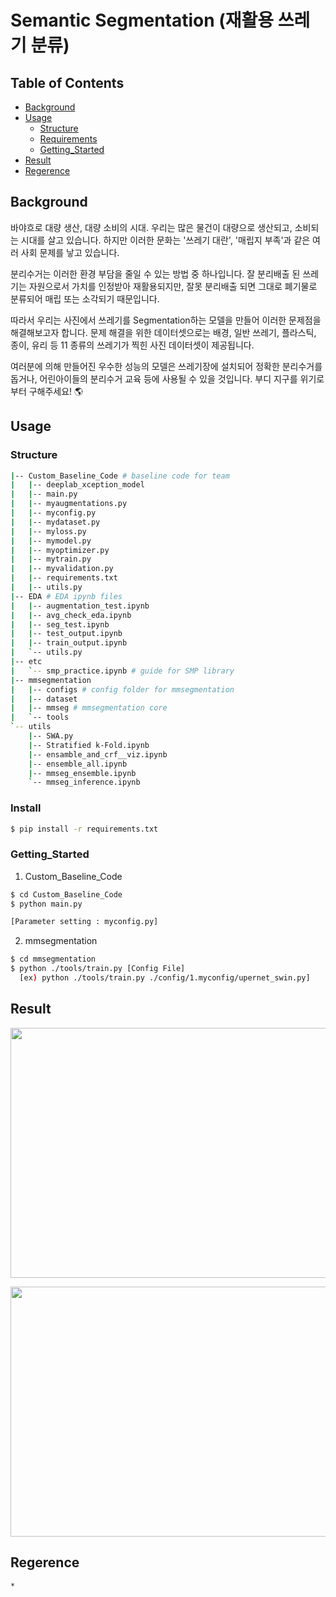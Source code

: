 # Semantic Segmentation (재활용 쓰레기 분류)

## Table of Contents

- [Background](#background)
- [Usage](#usage)
    - [Structure](#Structure)
    - [Requirements](#install)
    - [Getting_Started](#Getting_Started)
- [Result](#Result)
- [Regerence](#Reference)

## Background

바야흐로 대량 생산, 대량 소비의 시대. 우리는 많은 물건이 대량으로 생산되고, 소비되는 시대를 살고 있습니다. 하지만 이러한 문화는 '쓰레기 대란', '매립지 부족'과 같은 여러 사회 문제를 낳고 있습니다.

분리수거는 이러한 환경 부담을 줄일 수 있는 방법 중 하나입니다. 잘 분리배출 된 쓰레기는 자원으로서 가치를 인정받아 재활용되지만, 잘못 분리배출 되면 그대로 폐기물로 분류되어 매립 또는 소각되기 때문입니다.

따라서 우리는 사진에서 쓰레기를 Segmentation하는 모델을 만들어 이러한 문제점을 해결해보고자 합니다. 문제 해결을 위한 데이터셋으로는 배경, 일반 쓰레기, 플라스틱, 종이, 유리 등 11 종류의 쓰레기가 찍힌 사진 데이터셋이 제공됩니다.

여러분에 의해 만들어진 우수한 성능의 모델은 쓰레기장에 설치되어 정확한 분리수거를 돕거나, 어린아이들의 분리수거 교육 등에 사용될 수 있을 것입니다. 부디 지구를 위기로부터 구해주세요! 🌎


## Usage
### Structure
```sh
|-- Custom_Baseline_Code # baseline code for team
|   |-- deeplab_xception_model
|   |-- main.py
|   |-- myaugmentations.py
|   |-- myconfig.py
|   |-- mydataset.py
|   |-- myloss.py
|   |-- mymodel.py
|   |-- myoptimizer.py
|   |-- mytrain.py
|   |-- myvalidation.py
|   |-- requirements.txt
|   |-- utils.py
|-- EDA # EDA ipynb files
|   |-- augmentation_test.ipynb
|   |-- avg_check_eda.ipynb
|   |-- seg_test.ipynb
|   |-- test_output.ipynb
|   |-- train_output.ipynb
|   `-- utils.py
|-- etc
|   `-- smp_practice.ipynb # guide for SMP library
|-- mmsegmentation
|   |-- configs # config folder for mmsegmentation
|   |-- dataset
|   |-- mmseg # mmsegmentation core
|   `-- tools
`-- utils
    |-- SWA.py
    |-- Stratified k-Fold.ipynb
    |-- ensamble_and_crf__viz.ipynb
    |-- ensemble_all.ipynb
    |-- mmseg_ensemble.ipynb
    `-- mmseg_inference.ipynb
```
### Install
```sh
$ pip install -r requirements.txt
```

### Getting_Started
1. Custom_Baseline_Code
```sh
$ cd Custom_Baseline_Code
$ python main.py

[Parameter setting : myconfig.py]
```
2. mmsegmentation
```sh
$ cd mmsegmentation
$ python ./tools/train.py [Config File]
  [ex) python ./tools/train.py ./config/1.myconfig/upernet_swin.py]
```

## Result

<img src="https://github.com/boostcampaitech2/semantic-segmentation-level2-cv-15/tree/master/Custom_Baseline_Code/image/image0.GIF" width="600px" height="400px"></img><br/>

<img src="https://github.com/boostcampaitech2/semantic-segmentation-level2-cv-15/tree/master/Custom_Baseline_Code/image/image1.GIF" width="800px" height="400px"></img><br/>


## Regerence

```sh
*
```

